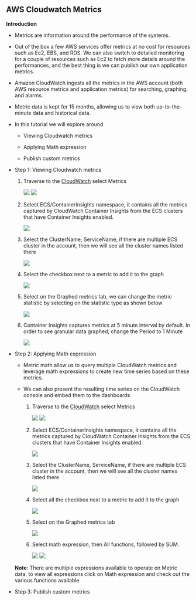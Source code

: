 ## AWS Cloudwatch Metrics

**Introduction**

- Metrics are information around the performance of the systems. 

- Out of the box a few AWS services offer metrics at no cost for resources such as Ec2, EBS, and RDS. We can also switch to detailed monitoring for a couple of resources such as Ec2 to fetch more details around the performances, and the best thing is we can publish our own application metrics. 

- Amazon CloudWatch ingests all the metrics in the AWS account (both AWS resource metrics and application metrics) for searching, graphing, and alarms.

- Metric data is kept for 15 months, allowing us to view both up-to-the-minute data and historical data.

- In this tutorial we will explore around 
  
  -  Viewing Cloudwatch metrics
  
  -  Applying Math expression 
  
  -  Publish custom metrics

- Step 1: Viewing Cloudwatch metrics

   1. Traverse to the <a href="https://console.aws.amazon.com/cloudwatch/">CloudWatch</a> select Metrics

      <img src="images/image1.png" class="inline"/> 
      
      <img src="images/image2.png" class="inline"/> 
           
   2. Select ECS/ContainerInsights namespace, it contains all the metrics captured by CloudWatch Container Insights from the ECS clusters that have Container Insights enabled.
     
      <img src="images/image3.png" class="inline"/> 
     
   3. Select the ClusterName, ServiceName, if there are multiple ECS cluster in the account, then we will see all the cluster names listed there
     
      <img src="images/image4.png" class="inline"/> 
   
   4. Select the checkbox next to a metric to add it to the graph
     
      <img src="images/image5.png" class="inline"/> 
   
   5. Select on the Graphed metrics tab, we can change the metric statistic by selecting on the statistic type as shown below
     
      <img src="images/image6.png" class="inline"/> 
   
   6. Container Insights captures metrics at 5 minute interval by default. In order to see granular data graphed, change the Period to 1 Minute
   
      <img src="images/image7.png" class="inline"/> 


- Step 2: Applying Math expression 

    - Metric math allow us to query multiple CloudWatch metrics and leverage math expressions to create new time series based on these metrics. 
    
    - We can also present the resulting time series on the CloudWatch console and embed them to the dashboards
    
        1. Traverse to the <a href="https://console.aws.amazon.com/cloudwatch/">CloudWatch</a> select Metrics

            <img src="images/image1.png" class="inline"/> 

            <img src="images/image2.png" class="inline"/> 
           
        2. Select ECS/ContainerInsights namespace, it contains all the metrics captured by CloudWatch Container Insights from the ECS clusters that have Container Insights enabled.
     
            <img src="images/image3.png" class="inline"/> 
     
        3. Select the ClusterName, ServiceName, if there are multiple ECS cluster in the account, then we will see all the cluster names listed there

            <img src="images/image4.png" class="inline"/> 

        4. Select all the checkbox next to a metric to add it to the graph

            <img src="images/image8.png" class="inline"/> 

        5. Select on the Graphed metrics tab

            <img src="images/image9.png" class="inline"/> 

        6. Select math expression, then All functions, followed by SUM.

            <img src="images/image10.png" class="inline"/> 

            <img src="images/image11.png" class="inline"/> 

    **Note**: There are multiple expressions available to operate on Metric data, to view all expressions click on Math expression and check out the various functions available
      
- Step 3: Publish custom metrics
